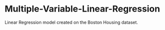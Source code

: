 # Multiple-Variable-Linear-Regression
Linear Regression model created on the Boston Housing dataset. 
